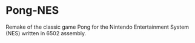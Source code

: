 # Pong-NES
Remake of the classic game Pong for the Nintendo Entertainment System (NES) written in 6502 assembly.
